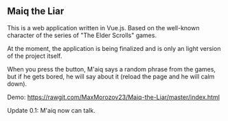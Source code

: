 ## Maiq the Liar

This is a web application written in Vue.js.
Based on the well-known character of the series of "The Elder Scrolls" games.

At the moment, the application is being finalized and is only an light version of the project itself.

When you press the button, M'aiq says a random phrase from the games, but if he gets bored, he will say about it (reload the page and he will calm down).

Demo: https://rawgit.com/MaxMorozov23/Maiq-the-Liar/master/index.html

Update 0.1: M'aiq now can talk.
